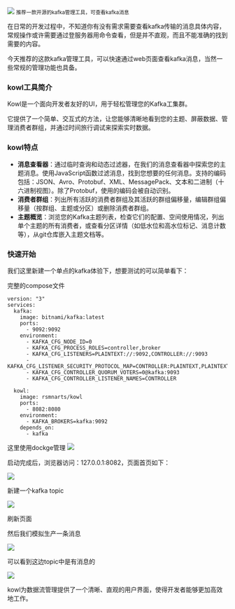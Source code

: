 <img src="/assets/image/240313-kowl-kafka-1.png" style="max-width: 70%; height: auto;">
<small>推荐一款开源的kafka管理工具，可查看kafka消息</small>


在日常的开发过程中，不知道你有没有需求需要查看kafka传输的消息具体内容，常规操作或许需要通过登服务器用命令查看，但是并不直观，而且不能准确的找到需要的内容。

今天推荐的这款kafka管理工具，可以快速通过web页面查看kafka消息，当然一些常规的管理功能也具备。

### kowl工具简介

Kowl是一个面向开发者友好的UI，用于轻松管理您的Kafka工集群。

它提供了一个简单、交互式的方法，让您能够清晰地看到您的主题、屏蔽数据、管理消费者群组，并通过时间旅行调试来探索实时数据。

### kowl特点
- **消息查看器**：通过临时查询和动态过滤器，在我们的消息查看器中探索您的主题消息。使用JavaScript函数过滤消息，找到您想要的任何消息。支持的编码包括：JSON、Avro、Protobuf、XML、MessagePack、文本和二进制（十六进制视图）。除了Protobuf，使用的编码会被自动识别。
- **消费者群组**：列出所有活跃的消费者群组及其活跃的群组偏移量，编辑群组偏移量（按群组、主题或分区）或删除消费者群组。
- **主题概览**：浏览您的Kafka主题列表，检查它们的配置、空间使用情况，列出单个主题的所有消费者，或查看分区详情（如低水位和高水位标记、消息计数等），从git仓库嵌入主题文档等。

### 快速开始

我们这里新建一个单点的kafka体验下，想要测试的可以简单看下：

完整的compose文件
```
version: "3"
services:
  kafka:
    image: bitnami/kafka:latest
    ports:
      - 9092:9092
    environment:
      - KAFKA_CFG_NODE_ID=0
      - KAFKA_CFG_PROCESS_ROLES=controller,broker
      - KAFKA_CFG_LISTENERS=PLAINTEXT://:9092,CONTROLLER://:9093
      - KAFKA_CFG_LISTENER_SECURITY_PROTOCOL_MAP=CONTROLLER:PLAINTEXT,PLAINTEXT:PLAINTEXT
      - KAFKA_CFG_CONTROLLER_QUORUM_VOTERS=0@kafka:9093
      - KAFKA_CFG_CONTROLLER_LISTENER_NAMES=CONTROLLER

  kowl:
    image: rsmnarts/kowl
    ports:
      - 8082:8080
    environment:
      - KAFKA_BROKERS=kafka:9092
    depends_on:
      - kafka
```

这里使用dockge管理
![](/assets/image/240313-kowl-kafka-1.png)

启动完成后，浏览器访问：127.0.0.1:8082，页面首页如下：

![](/assets/image/240313-kowl-kafka-2.png)

新建一个kafka topic

![](/assets/image/240313-kowl-kafka-3.png)

刷新页面

然后我们模拟生产一条消息


![](/assets/image/240313-kowl-kafka-4.png)

可以看到这边topic中是有消息的

![](/assets/image/240313-kowl-kafka-5.png)



kowl为数据流管理提供了一个清晰、直观的用户界面，使得开发者能够更加高效地工作。

